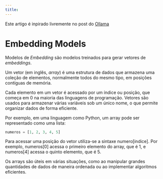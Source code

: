 ```yaml
---
title: 
---
```

Este artigo é inpirado livremente no post do [Ollama](https://ollama.com/blog/embedding-models)


# Embedding Models

Modelos de *Embedding* são modelos treinados para gerar vetores de *embeddings*. 

Um vetor (em inglês, *array*) é uma estrutura de dados que armazena uma coleção de elementos, normalmente todos do mesmo tipo, em posições contíguas de memória.
 
Cada elemento em um vetor é acessado por um índice ou posição, que começa em 0 na maioria das linguagens de programação. Vetores são usados para armazenar várias variáveis sob um único nome, o que permite organizar dados de forma eficiente.

Por exemplo, em uma linguagem como Python, um array pode ser representado como uma lista:

```Python
numeros = [1, 2, 3, 4, 5]
```

Para acessar uma posição do vetor utiliza-se a sintaxe numero[indice]. Por exemplo, numeros[0] acessa o primeiro elemento do array, que é 1, e numeros[4] acessa o quinto elemento, que é 5.

Os arrays são úteis em várias situações, como ao manipular grandes quantidades de dados de maneira ordenada ou ao implementar algoritmos eficientes.


